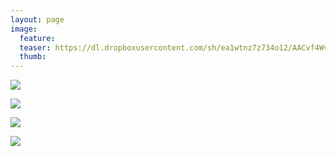 ```yaml
---
layout: page
image:
  feature:
  teaser: https://dl.dropboxusercontent.com/sh/ea1wtnz7z734o12/AACvf4WvdcDE0R5LG9rS_jOma/luontokuvat/kes%C3%A4/3/DS18240-245px.jpg
  thumb:
---
```


[![](https://dl.dropboxusercontent.com/sh/ea1wtnz7z734o12/AACWyHXd7XDpE9tV62kudwVua/luontokuvat/kes%C3%A4/3/DS18022-800px.jpg)](https://dl.dropboxusercontent.com/sh/ea1wtnz7z734o12/AAB1Oh7pWUq1fb6KDRz27eXDa/luontokuvat/kes%C3%A4/3/DS18022.jpg)

[![](https://dl.dropboxusercontent.com/sh/ea1wtnz7z734o12/AAAc4iG9WXRyAdgdDOtHri0fa/luontokuvat/kes%C3%A4/3/DS18025-800px.jpg)](https://dl.dropboxusercontent.com/sh/ea1wtnz7z734o12/AAAR8jQEnDEQoizTHFWjAcjMa/luontokuvat/kes%C3%A4/3/DS18025.jpg)

[![](https://dl.dropboxusercontent.com/sh/ea1wtnz7z734o12/AACBXA1PcxE_vkILfvGfoP1ta/luontokuvat/kes%C3%A4/3/DS18223-800px.jpg)](https://dl.dropboxusercontent.com/sh/ea1wtnz7z734o12/AABf_oZCTbIpgUngKYKnG51Za/luontokuvat/kes%C3%A4/3/DS18223.jpg)

[![](https://dl.dropboxusercontent.com/sh/ea1wtnz7z734o12/AADuUv6axyMpjaf8yDyUKGbSa/luontokuvat/kes%C3%A4/3/DS18240-800px.jpg)](https://dl.dropboxusercontent.com/sh/ea1wtnz7z734o12/AAAEaawmfSTKm_93YaW3BKn3a/luontokuvat/kes%C3%A4/3/DS18240.jpg)
